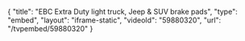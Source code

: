 {
    "title": "EBC Extra Duty light truck, Jeep & SUV brake pads",
    "type": "embed",
    "layout": "iframe-static",
    "videoId": "59880320",
    "url": "\/tvpembed\/59880320"
}